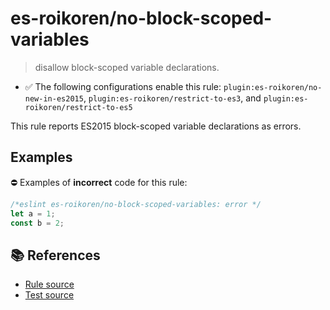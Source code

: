 # es-roikoren/no-block-scoped-variables
> disallow block-scoped variable declarations.

- ✅ The following configurations enable this rule: `plugin:es-roikoren/no-new-in-es2015`, `plugin:es-roikoren/restrict-to-es3`, and `plugin:es-roikoren/restrict-to-es5`

This rule reports ES2015 block-scoped variable declarations as errors.

## Examples

⛔ Examples of **incorrect** code for this rule:

```js
/*eslint es-roikoren/no-block-scoped-variables: error */
let a = 1;
const b = 2;
```

## 📚 References

- [Rule source](https://github.com/roikoren755/eslint-plugin-es/blob/v2.0.2/src/rules/no-block-scoped-variables.ts)
- [Test source](https://github.com/roikoren755/eslint-plugin-es/blob/v2.0.2/tests/src/rules/no-block-scoped-variables.ts)
